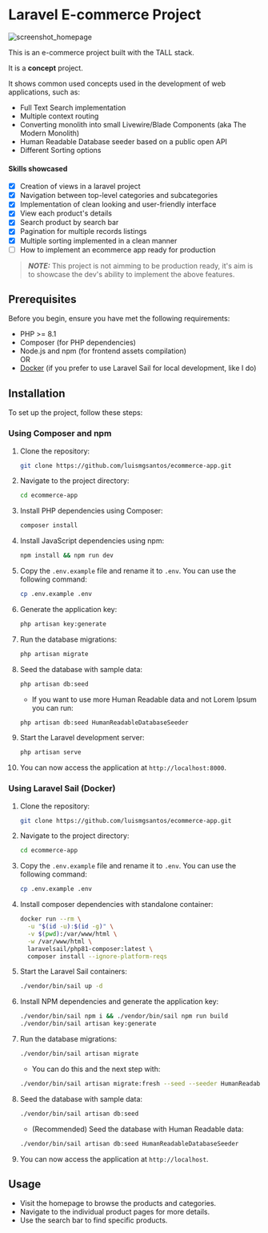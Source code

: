 # Laravel E-commerce Project

![screenshot_homepage](docs/screenshot_homepage.png)

This is an e-commerce project built with the TALL stack.

It is a **concept** project.

It shows common used concepts used in the development of web applications, such as:

 - Full Text Search implementation 
 - Multiple context routing
 - Converting monolith into small Livewire/Blade Components (aka The Modern Monolith)
 - Human Readable Database seeder based on a public open API
 - Different Sorting options

#### Skills showcased
- [x] Creation of views in a laravel project
- [x] Navigation between top-level categories and subcategories
- [x] Implementation of clean looking and user-friendly interface
- [x] View each product's details
- [x] Search product by search bar
- [x] Pagination for multiple records listings
- [x] Multiple sorting implemented in a clean manner
- [ ] How to implement an ecommerce app ready for production

> **_NOTE:_**  This project is not aimming to be production ready, it's aim is to showcase the dev's ability to implement the above features.

## Prerequisites

Before you begin, ensure you have met the following requirements:

- PHP >= 8.1
- Composer (for PHP dependencies)
- Node.js and npm (for frontend assets compilation)
<br> OR 
- [Docker](#using-laravel-sail-docker) (if you prefer to use Laravel Sail for local development, like I do)

## Installation

To set up the project, follow these steps:

### Using Composer and npm

1. Clone the repository:

   ```bash
   git clone https://github.com/luismgsantos/ecommerce-app.git
   ```

2. Navigate to the project directory:

   ```bash
   cd ecommerce-app
   ```

3. Install PHP dependencies using Composer:

   ```bash
   composer install
   ```

4. Install JavaScript dependencies using npm:

   ```bash
   npm install && npm run dev
   ```

5. Copy the `.env.example` file and rename it to `.env`. You can use the following command:

   ```bash
   cp .env.example .env
   ```

6. Generate the application key:

   ```bash
   php artisan key:generate
   ```

7. Run the database migrations:

   ```bash
   php artisan migrate
   ```

8. Seed the database with sample data:

   ```bash
   php artisan db:seed
   ```
   - If you want to use more Human Readable data and not Lorem Ipsum you can run: 
   ```bash
   php artisan db:seed HumanReadableDatabaseSeeder
   ```


9. Start the Laravel development server:

   ```bash
   php artisan serve
   ```

10. You can now access the application at `http://localhost:8000`.

### Using Laravel Sail (Docker)

1. Clone the repository:

   ```bash
   git clone https://github.com/luismgsantos/ecommerce-app.git
   ```

2. Navigate to the project directory:

   ```bash
   cd ecommerce-app
   ```

3. Copy the `.env.example` file and rename it to `.env`. You can use the following command:

   ```bash
   cp .env.example .env
   ```

4. Install composer dependencies with standalone container:
    ```bash
   docker run --rm \
      -u "$(id -u):$(id -g)" \
      -v $(pwd):/var/www/html \
      -w /var/www/html \
      laravelsail/php81-composer:latest \
      composer install --ignore-platform-reqs
    ```

5. Start the Laravel Sail containers:

   ```bash
   ./vendor/bin/sail up -d
   ```

6. Install NPM dependencies and generate the application key:

   ```bash
   ./vendor/bin/sail npm i && ./vendor/bin/sail npm run build
   ./vendor/bin/sail artisan key:generate
   ```

7. Run the database migrations:

   ```bash
   ./vendor/bin/sail artisan migrate
   ```
   
   - You can do this and the next step with:
   ```bash
   ./vendor/bin/sail artisan migrate:fresh --seed --seeder HumanReadableDatabaseSeeder
   ```

8. Seed the database with sample data:

   ```bash
   ./vendor/bin/sail artisan db:seed
   ```
   
   - (Recommended) Seed the database with Human Readable data:
    ```bash
   ./vendor/bin/sail artisan db:seed HumanReadableDatabaseSeeder
   ```
9. You can now access the application at `http://localhost`.

## Usage

- Visit the homepage to browse the products and categories.
- Navigate to the individual product pages for more details.
- Use the search bar to find specific products.
